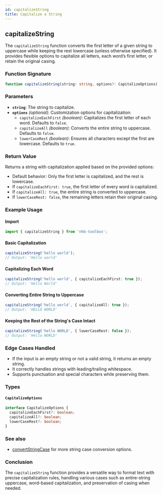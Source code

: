 ```yaml
---
id: capitalizeString
title: Capitalize a String
---
```


## capitalizeString

The `capitalizeString` function converts the first letter of a given string to uppercase while keeping the rest lowercase (unless otherwise specified). It provides flexible options to capitalize all letters, each word’s first letter, or retain the original casing.

### Function Signature

```typescript
function capitalizeString(string: string, options?: CapitalizeOptions): string;
```

### Parameters

- **`string`**: The string to capitalize.
- **`options`** _(optional)_: Customization options for capitalization:
  - `capitalizeEachFirst` _(boolean)_: Capitalizes the first letter of each word. Defaults to `false`.
  - `capitalizeAll` _(boolean)_: Converts the entire string to uppercase. Defaults to `false`.
  - `lowerCaseRest` _(boolean)_: Ensures all characters except the first are lowercase. Defaults to `true`.

### Return Value

Returns a string with capitalization applied based on the provided options:

- Default behavior: Only the first letter is capitalized, and the rest is lowercase.
- If `capitalizeEachFirst: true`, the first letter of every word is capitalized.
- If `capitalizeAll: true`, the entire string is converted to uppercase.
- If `lowerCaseRest: false`, the remaining letters retain their original casing.

### Example Usage

#### Import

```ts
import { capitalizeString } from 'nhb-toolbox';
```

#### Basic Capitalization

```typescript
capitalizeString('hello world'); 
// Output: 'Hello world'
```

#### Capitalizing Each Word

```typescript
capitalizeString('hello world', { capitalizeEachFirst: true });
// Output: 'Hello World'
```

#### Converting Entire String to Uppercase

```typescript
capitalizeString('hello world', { capitalizeAll: true });
// Output: 'HELLO WORLD'
```

#### Keeping the Rest of the String's Case Intact

```typescript
capitalizeString('hello WORLD', { lowerCaseRest: false });
// Output: 'Hello WORLD'
```

### Edge Cases Handled

- If the input is an empty string or not a valid string, it returns an empty string.
- It correctly handles strings with leading/trailing whitespace.
- Supports punctuation and special characters while preserving them.

### Types

#### `CapitalizeOptions`

```typescript
interface CapitalizeOptions {
  capitalizeEachFirst?: boolean;
  capitalizeAll?: boolean;
  lowerCaseRest?: boolean;
}
```

### See also

- [convertStringCase](convertStringCase) for more string case conversion options.

### Conclusion

The `capitalizeString` function provides a versatile way to format text with precise capitalization rules, handling various cases such as entire-string uppercase, word-based capitalization, and preservation of casing when needed.
